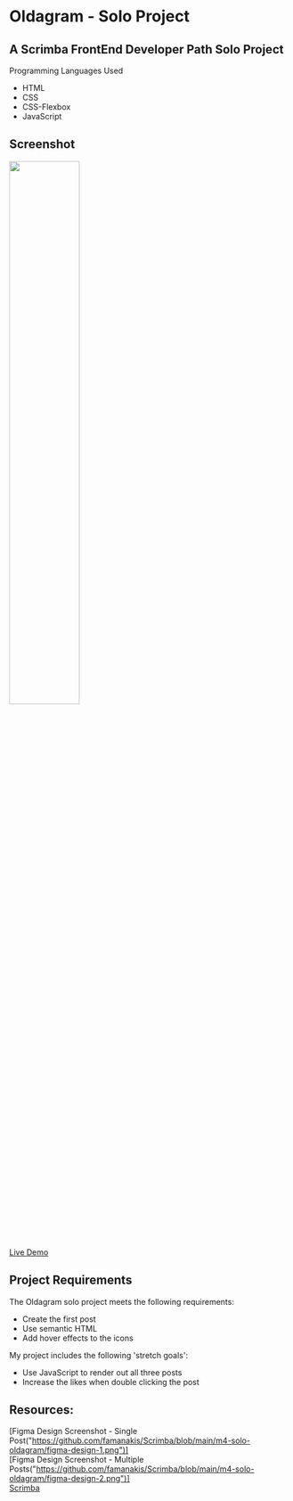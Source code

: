 # Oldagram - Solo Project

## A Scrimba FrontEnd Developer Path Solo Project
Programming Languages Used
<ul>
<li>HTML</li>
<li>CSS</li>
<li>CSS-Flexbox</li>
<li>JavaScript</li>
</ul>

## Screenshot
<img src="" width=50% height=50%><br>
 [Live Demo]()
 
## Project Requirements
 The Oldagram solo project meets the following requirements:
 <ul>
 <li>Create the first post</li>
 <li>Use semantic HTML</li>
 <li>Add hover effects to the icons</li>
 </ul>
 
 My project includes the following 'stretch goals':
 <ul>
<li>Use JavaScript to render out all three posts</li>
<li>Increase the likes when double clicking the post</li>
</ul>
 
## Resources:
 [Figma Design Screenshot - Single Post("https://github.com/famanakis/Scrimba/blob/main/m4-solo-oldagram/figma-design-1.png")]<br>
 [Figma Design Screenshot - Multiple Posts("https://github.com/famanakis/Scrimba/blob/main/m4-solo-oldagram/figma-design-2.png")]<br>
 [Scrimba](https://scrimba.com/)

